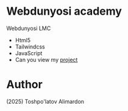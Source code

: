 # Webdunyosi academy
Webdunyosi LMC

- Html5
- Tailwindcss
- JavaScript
- Can you view my [project](https://webdunyosi-ac.vercel.app/)

# Author 
(2025) Toshpo'latov Alimardon
